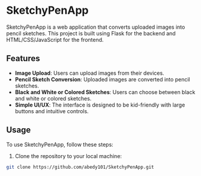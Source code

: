 # SketchyPenApp

SketchyPenApp is a web application that converts uploaded images into pencil sketches. This project is built using Flask for the backend and HTML/CSS/JavaScript for the frontend.

## Features

- **Image Upload**: Users can upload images from their devices.
- **Pencil Sketch Conversion**: Uploaded images are converted into pencil sketches.
- **Black and White or Colored Sketches**: Users can choose between black and white or colored sketches.
- **Simple UI/UX**: The interface is designed to be kid-friendly with large buttons and intuitive controls.

## Usage

To use SketchyPenApp, follow these steps:

1. Clone the repository to your local machine:

```bash
git clone https://github.com/abedy101/SketchyPenApp.git
